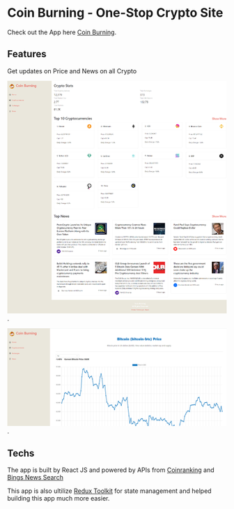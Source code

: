 # Coin Burning - One-Stop Crypto Site

Check out the App here [Coin Burning](https://coinburning.netlify.app/).

## Features

Get updates on Price and News on all Crypto

![Coin Burning home page](/src/images/app.png).

![Coin Burning price and coin details](/src/images/pricechart.png).

## Techs

The app is built by React JS and powered by APIs from [Coinranking](https://rapidapi.com/Coinranking/api/coinranking1?utm_source=youtube.com%2FJavaScriptMastery&utm_medium=DevRel&utm_campaign=DevRel) and [Bings News Search](https://rapidapi.com/microsoft-azure-org-microsoft-cognitive-services/api/bing-news-search1?utm_source=youtube.com%2FJavaScriptMastery&utm_medium=DevRel&utm_campaign=DevRel)

This app is also ultilize [Redux Toolkit](https://redux-toolkit.js.org/) for state management and helped building this app much more easier.